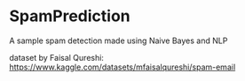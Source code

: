 # SpamPrediction
A sample spam detection made using Naive Bayes and NLP 

dataset by Faisal Qureshi: https://www.kaggle.com/datasets/mfaisalqureshi/spam-email
